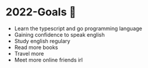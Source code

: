 # 2022-Goals 🚀

<ul>
  <li>Learn the typescript and go programming language</li>
  <li>Gaining confidence to speak english</li>
  <li>Study english regulary</li>
  <li>Read more books</li>
  <li>Travel more</li>
  <li>Meet more online friends irl</li>
</ul>
